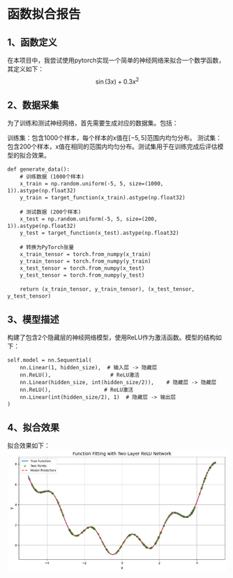 # 函数拟合报告

## 1、函数定义
在本项目中，我尝试使用pytorch实现一个简单的神经网络来拟合一个数学函数，其定义如下：
$$
\sin(3x) + 0.3x^2
$$

## 2、数据采集
为了训练和测试神经网络，首先需要生成对应的数据集。包括：

训练集：包含1000个样本，每个样本的x值在$[-5, 5]$范围内均匀分布。
测试集：包含200个样本，x值在相同的范围内均匀分布。测试集用于在训练完成后评估模型的拟合效果。

```
def generate_data():
    # 训练数据 (1000个样本)
    x_train = np.random.uniform(-5, 5, size=(1000, 1)).astype(np.float32)
    y_train = target_function(x_train).astype(np.float32)
    
    # 测试数据 (200个样本)
    x_test = np.random.uniform(-5, 5, size=(200, 1)).astype(np.float32)
    y_test = target_function(x_test).astype(np.float32)
    
    # 转换为PyTorch张量
    x_train_tensor = torch.from_numpy(x_train)
    y_train_tensor = torch.from_numpy(y_train)
    x_test_tensor = torch.from_numpy(x_test)
    y_test_tensor = torch.from_numpy(y_test)
    
    return (x_train_tensor, y_train_tensor), (x_test_tensor, y_test_tensor)
```

## 3、模型描述
构建了包含2个隐藏层的神经网络模型，使用ReLU作为激活函数。模型的结构如下：

```
self.model = nn.Sequential(
    nn.Linear(1, hidden_size),  # 输入层 -> 隐藏层
    nn.ReLU(),                   # ReLU激活
    nn.Linear(hidden_size, int(hidden_size/2)),    # 隐藏层 -> 隐藏层
    nn.ReLU(),                 # ReLU激活
    nn.Linear(int(hidden_size/2), 1)  # 隐藏层 -> 输出层
)
```

## 4、拟合效果
拟合效果如下：
![alt text](image.png)